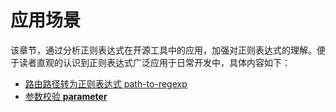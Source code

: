 # 应用场景

该章节，通过分析正则表达式在开源工具中的应用，加强对正则表达式的理解。便于读者直观的认识到正则表达式广泛应用于日常开发中，具体内容如下：

* [路由路径转为正则表达式 path-to-regexp](https://nxtech.gitbook.io/regexp/ying-yong-chang-jing/path-to-regexp)
* [参数校验 **parameter**](https://nxtech.gitbook.io/regexp/ying-yong-chang-jing/parameter)